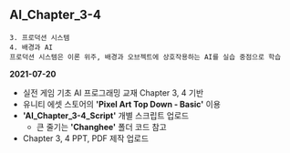 ## AI_Chapter_3-4
	3. 프로덕션 시스템
	4. 배경과 AI
	프로덕션 시스템은 이론 위주, 배경과 오브젝트에 상호작용하는 AI를 실습 중점으로 학습

**2021-07-20**

* 실전 게임 기초 AI 프로그래밍 교재 Chapter 3, 4 기반
* 유니티 에셋 스토어의 **'Pixel Art Top Down - Basic'** 이용
* **'AI_Chapter_3-4_Script'** 개별 스크립트 업로드
	- 큰 줄기는 **'Changhee'** 폴더 코드 참고
* Chapter 3, 4 PPT, PDF 제작 업로드